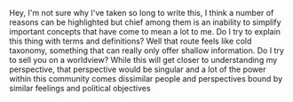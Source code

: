 Hey, I'm not sure why I've taken so long to write this, I think a number of reasons can be highlighted but chief among them is an inability to simplify important concepts that have come to mean a lot to me. Do I try to explain this thing with terms and definitions? Well that route feels like cold taxonomy, something that can really only offer shallow information. Do I try to sell you on a worldview? While this will get closer to understanding my perspective, that perspective would be singular and a lot of the power within this community comes dissimilar people and perspectives bound by similar feelings and political objectives 